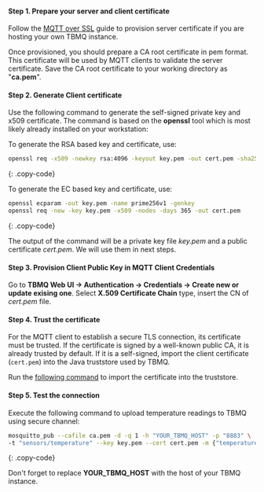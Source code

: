 
#### Step 1. Prepare your server and client certificate

Follow the [MQTT over SSL](/docs/{{docsPrefix}}mqtt-broker/security/mqtts/) guide to provision server certificate if you are hosting your own TBMQ instance.

Once provisioned, you should prepare a CA root certificate in pem format. This certificate will be used by MQTT clients to validate the server certificate.
Save the CA root certificate to your working directory as "**ca.pem**".

#### Step 2. Generate Client certificate

Use the following command to generate the self-signed private key and x509 certificate.
The command is based on the **openssl** tool which is most likely already installed on your workstation:

To generate the RSA based key and certificate, use:

```bash
openssl req -x509 -newkey rsa:4096 -keyout key.pem -out cert.pem -sha256 -days 365 -nodes
```
{: .copy-code}

To generate the EC based key and certificate, use:

```bash
openssl ecparam -out key.pem -name prime256v1 -genkey
openssl req -new -key key.pem -x509 -nodes -days 365 -out cert.pem 
```
{: .copy-code}

The output of the command will be a private key file *key.pem* and a public certificate *cert.pem*.
We will use them in next steps.

#### Step 3. Provision Client Public Key in MQTT Client Credentials

Go to **TBMQ Web UI -> Authentication -> Credentials -> Create new or update exising one**.
Select **X.509 Certificate Chain** type, insert the CN of *cert.pem* file.

#### Step 4. Trust the certificate

For the MQTT client to establish a secure TLS connection, its certificate must be trusted.
If the certificate is signed by a well-known public CA, it is already trusted by default.
If it is a self-signed, import the client certificate (`cert.pem`) into the Java truststore used by TBMQ.

Run the [following command](/docs/{{docsPrefix}}mqtt-broker/security/mqtts/#adding-certificate-into-java-truststore) to import the certificate into the truststore.

#### Step 5. Test the connection

Execute the following command to upload temperature readings to TBMQ using secure channel:

```bash
mosquitto_pub --cafile ca.pem -d -q 1 -h "YOUR_TBMQ_HOST" -p "8883" \
-t "sensors/temperature" --key key.pem --cert cert.pem -m {"temperature":25}
```
{: .copy-code}

Don't forget to replace **YOUR_TBMQ_HOST** with the host of your TBMQ instance.
